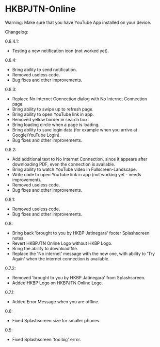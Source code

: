 # HKBPJTN-Online

Warning:
Make sure that you have YouTube App installed on your device.

Changelog:

0.8.4.1:
- Testing a new notification icon (not worked yet).

0.8.4:
- Bring ability to send notification.
- Removed useless code.
- Bug fixes and other improvements.

0.8.3:
- Replace No Internet Connection dialog with No Internet Connection page.
- Bring ability to swipe up to refresh page.
- Bring ability to open YouTube link in app.
- Removed yellow border in search box.
- Bring loading circle when a page is loading.
- Bring ability to save login data (for example when you arrive at Google/YouTube Login).
- Bug fixes and other improvements.

0.8.2:
- Add additional text to No Internet Connection, since it appears after downloading PDF, even the connection is available.
- Bring ability to watch YouTube video in Fullscreen-Landscape.
- Write code to open YouTube link in app (not working yet - needs improvement).
- Removed useless code.
- Bug fixes and other improvements.

0.8.1:
- Removed useless code.
- Bug fixes and other improvements.

0.8:
- Bring back 'brought to you by HKBP Jatinegara' footer Splashscreen notes.
- Revert HKBPJTN Online Logo without HKBP Logo.
- Bring the ability to download file.
- Replace the 'No internet' message with the new one, with ability to 'Try Again' when the internet connection is available.

0.7.2:
- Removed 'brought to you by HKBP Jatinegara' from Splashscreen.
- Added HKBP Logo on HKBPJTN Online Logo.

0.7.1:
- Added Error Message when you are offline.

0.6:
- Fixed Splashscreen size for smaller phones.

0.5:
- Fixed Splashscreen 'too big' error.
